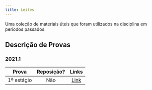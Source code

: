 ```yaml
---
title: Leites
---
```


Uma coleção de materiais úteis que foram utilizados na disciplina em períodos passados.

## Descrição de Provas

### 2021.1
**Prova** | **Reposição?** | **Links**  |
:---: | :---:| :---: |
1º estágio | Não | [Link](20211/provas/estagio1.md)
